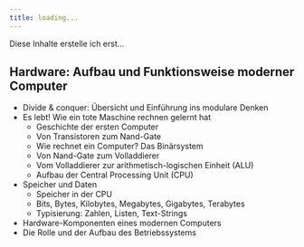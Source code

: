 ```yaml
---
title: loading...
---
```

Diese Inhalte erstelle ich erst...
## Hardware: Aufbau und Funktionsweise moderner Computer
* Divide & conquer: Übersicht und Einführung ins modulare Denken
* Es lebt! Wie ein tote Maschine rechnen gelernt hat
	* Geschichte der ersten Computer
	* Von Transistoren zum Nand-Gate
	* Wie rechnet ein Computer? Das Binärsystem
	* Von Nand-Gate zum Volladdierer
	* Vom Volladdierer zur arithmetisch-logischen Einheit (ALU)
	* Aufbau der Central Processing Unit (CPU)
* Speicher und Daten
	* Speicher in der CPU
	* Bits, Bytes, Kilobytes, Megabytes, Gigabytes, Terabytes
	* Typisierung: Zahlen, Listen, Text-Strings
* Hardware-Komponenten eines modernen Computers
* Die Rolle und der Aufbau des Betriebssystems